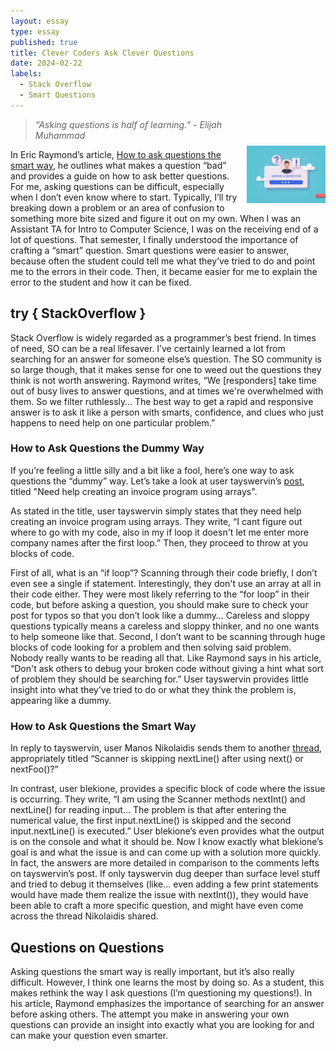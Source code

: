 ```yaml
---
layout: essay
type: essay
published: true
title: Clever Coders Ask Clever Questions
date: 2024-02-22
labels:
  - Stack Overflow
  - Smart Questions
---
```

<img style="width: 25%; display: inline-flex; float: right; margin-top: 3em; margin-left: 1em" src="../img/clever-coders/3d-question.jpeg">

> *“Asking questions is half of learning.” - Elijah Muhammad*

In Eric Raymond’s article, [How to ask questions the smart way](http://www.catb.org/esr/faqs/smart-questions.html), he outlines what makes a question “bad” and provides a guide on how to ask better questions. For me, asking questions can be difficult, especially when I don’t even know where to start. Typically, I’ll try breaking down a problem or an area of confusion to something more bite sized and figure it out on my own. 
When I was an Assistant TA for Intro to Computer Science, I was on the receiving end of a lot of questions. That semester, I finally understood the importance of crafting a “smart” question. Smart questions were easier to answer, because often the student could tell me what they’ve tried to do and point me to the errors in their code. Then, it became easier for me to explain the error to the student and how it can be fixed. 

## try { StackOverflow }
Stack Overflow is widely regarded as a programmer’s best friend. In times of need, SO can be a real lifesaver. I’ve certainly learned a lot from searching for an answer for someone else’s question. The SO community is so large though, that it makes sense for one to weed out the questions they think is not worth answering. Raymond writes, “We [responders] take time out of busy lives to answer questions, and at times we're overwhelmed with them. So we filter ruthlessly… The best way to get a rapid and responsive answer is to ask it like a person with smarts, confidence, and clues who just happens to need help on one particular problem.” 

### How to Ask Questions the Dummy Way
If you’re feeling a little silly and a bit like a fool, here’s one way to ask questions the “dummy” way. Let’s take a look at user tayswervin’s [post](https://stackoverflow.com/questions/34071331/need-help-creating-an-invoice-program-using-arrays), titled "Need help creating an invoice program using arrays". 

As stated in the title, user tayswervin simply states that they need help creating an invoice program using arrays. They write, “I cant figure out where to go with my code, also in my if loop it doesn't let me enter more company names after the first loop.” Then, they proceed to throw at you blocks of code. 

First of all, what is an “if loop”? Scanning through their code briefly, I don’t even see a single if statement. Interestingly, they don't use an array at all in their code either. They were most likely referring to the “for loop” in their code, but before asking a question, you should make sure to check your post for typos so that you don’t look like a dummy… Careless and sloppy questions typically means a careless and sloppy thinker, and no one wants to help someone like that. Second, I don’t want to be scanning through huge blocks of code looking for a problem and then solving said problem. Nobody really wants to be reading all that. Like Raymond says in his article, “Don't ask others to debug your broken code without giving a hint what sort of problem they should be searching for.” User tayswervin provides little insight into what they’ve tried to do or what they think the problem is, appearing like a dummy.

### How to Ask Questions the Smart Way
In reply to tayswervin, user Manos Nikolaidis sends them to another [thread](https://stackoverflow.com/questions/13102045/scanner-is-skipping-nextline-after-using-next-or-nextfoo), appropriately titled “Scanner is skipping nextLine() after using next() or nextFoo()?”

In contrast, user blekione, provides a specific block of code where the issue is occurring. They write, “I am using the Scanner methods nextInt() and nextLine() for reading input… The problem is that after entering the numerical value, the first input.nextLine() is skipped and the second input.nextLine() is executed.” User blekione’s even provides what the output is on the console and what it should be. Now I know exactly what blekione’s goal is and what the issue is and can come up with a solution more quickly. In fact, the answers are more detailed in comparison to the comments lefts on tayswervin’s post. If only tayswervin dug deeper than surface level stuff and tried to debug it themselves (like… even adding a few print statements would have made them realize the issue with nextInt()), they would have been able to craft a more specific question, and might have even come across the thread Nikolaidis shared. 

## Questions on Questions
Asking questions the smart way is really important, but it’s also really difficult. However, I think one learns the most by doing so. As a student, this makes rethink the way I ask questions (I’m questioning my questions!). In his article, Raymond emphasizes the importance of searching for an answer before asking others. The attempt you make in answering your own questions can provide an insight into exactly what you are looking for and can make your question even smarter.
